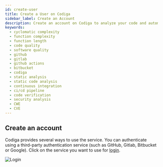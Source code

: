 ```yaml
---
id: create-user
title: Create a User on Codiga
sidebar_label: Create an Account
description: Create an account on Codiga to analyze your code and automated your Code Reviews on GitHub, GitLab and Bitbucket. Support for 12+ languages, start for free today.
keywords:
  - cyclomatic complexity
  - function complexity
  - function length
  - code quality
  - software quality
  - github
  - gitlab
  - github actions
  - bitbucket
  - codiga
  - static analysis
  - static code analysis
  - continuous integration
  - ci/cd pipeline
  - code verification
  - security analysis
  - CWE
  - CVE
---
```


## Create an account

Codiga provides several ways to use the service.
You can authenticate using a third-party authentication service (such as GitHub, Gitlab, Bitbucket or Google).
Click on the service you want to use for [login](https://app.codiga.io/login).

![Login](/img/login.png)
